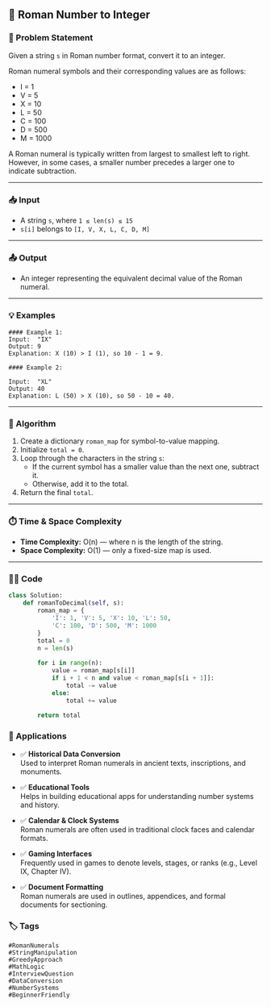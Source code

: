 ## 🧩 Roman Number to Integer

### 📝 Problem Statement
Given a string `s` in Roman number format, convert it to an integer.

Roman numeral symbols and their corresponding values are as follows:

- I = 1  
- V = 5  
- X = 10  
- L = 50  
- C = 100  
- D = 500  
- M = 1000  

A Roman numeral is typically written from largest to smallest left to right. However, in some cases, a smaller number precedes a larger one to indicate subtraction.

---

### 📥 Input
- A string `s`, where `1 ≤ len(s) ≤ 15`
- `s[i]` belongs to `[I, V, X, L, C, D, M]`

---

### 📤 Output
- An integer representing the equivalent decimal value of the Roman numeral.

---

### 💡 Examples
```text
#### Example 1:
Input:  "IX"
Output: 9
Explanation: X (10) > I (1), so 10 - 1 = 9.

#### Example 2:

Input:  "XL"
Output: 40
Explanation: L (50) > X (10), so 50 - 10 = 40.
```
---

### 🧠 Algorithm

1. Create a dictionary `roman_map` for symbol-to-value mapping.
2. Initialize `total = 0`.
3. Loop through the characters in the string `s`:
   - If the current symbol has a smaller value than the next one, subtract it.
   - Otherwise, add it to the total.
4. Return the final `total`.

---

### ⏱️ Time & Space Complexity

- **Time Complexity:** O(n) — where n is the length of the string.
- **Space Complexity:** O(1) — only a fixed-size map is used.

---

### 👩‍💻 Code

```python
class Solution:
    def romanToDecimal(self, s):
        roman_map = {
            'I': 1, 'V': 5, 'X': 10, 'L': 50,
            'C': 100, 'D': 500, 'M': 1000
        }
        total = 0
        n = len(s)
        
        for i in range(n):
            value = roman_map[s[i]]
            if i + 1 < n and value < roman_map[s[i + 1]]:
                total -= value
            else:
                total += value
                
        return total
```
### 🚀 Applications

- ✅ **Historical Data Conversion**  
  Used to interpret Roman numerals in ancient texts, inscriptions, and monuments.

- ✅ **Educational Tools**  
  Helps in building educational apps for understanding number systems and history.

- ✅ **Calendar & Clock Systems**  
  Roman numerals are often used in traditional clock faces and calendar formats.

- ✅ **Gaming Interfaces**  
  Frequently used in games to denote levels, stages, or ranks (e.g., Level IX, Chapter IV).

- ✅ **Document Formatting**  
  Roman numerals are used in outlines, appendices, and formal documents for sectioning.

### 🏷️ Tags

`#RomanNumerals`  
`#StringManipulation`  
`#GreedyApproach`  
`#MathLogic`  
`#InterviewQuestion`  
`#DataConversion`  
`#NumberSystems`  
`#BeginnerFriendly`
